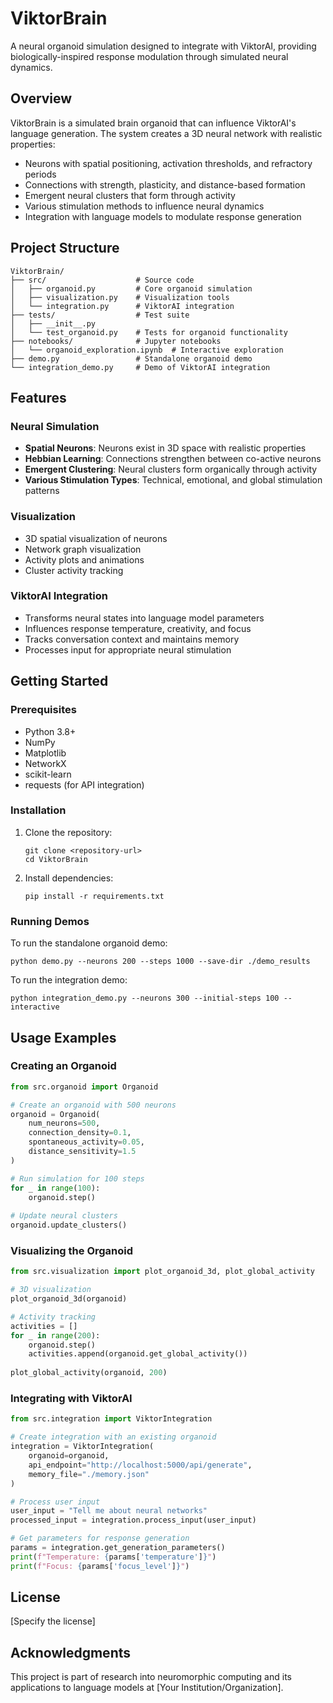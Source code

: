 # ViktorBrain

A neural organoid simulation designed to integrate with ViktorAI, providing biologically-inspired response modulation through simulated neural dynamics.

## Overview

ViktorBrain is a simulated brain organoid that can influence ViktorAI's language generation. The system creates a 3D neural network with realistic properties:

- Neurons with spatial positioning, activation thresholds, and refractory periods
- Connections with strength, plasticity, and distance-based formation
- Emergent neural clusters that form through activity
- Various stimulation methods to influence neural dynamics
- Integration with language models to modulate response generation

## Project Structure

```
ViktorBrain/
├── src/                    # Source code
│   ├── organoid.py         # Core organoid simulation
│   ├── visualization.py    # Visualization tools
│   └── integration.py      # ViktorAI integration
├── tests/                  # Test suite
│   ├── __init__.py
│   └── test_organoid.py    # Tests for organoid functionality
├── notebooks/              # Jupyter notebooks
│   └── organoid_exploration.ipynb  # Interactive exploration
├── demo.py                 # Standalone organoid demo
└── integration_demo.py     # Demo of ViktorAI integration
```

## Features

### Neural Simulation

- **Spatial Neurons**: Neurons exist in 3D space with realistic properties
- **Hebbian Learning**: Connections strengthen between co-active neurons
- **Emergent Clustering**: Neural clusters form organically through activity
- **Various Stimulation Types**: Technical, emotional, and global stimulation patterns

### Visualization

- 3D spatial visualization of neurons
- Network graph visualization
- Activity plots and animations
- Cluster activity tracking

### ViktorAI Integration

- Transforms neural states into language model parameters
- Influences response temperature, creativity, and focus
- Tracks conversation context and maintains memory
- Processes input for appropriate neural stimulation

## Getting Started

### Prerequisites

- Python 3.8+
- NumPy
- Matplotlib
- NetworkX
- scikit-learn
- requests (for API integration)

### Installation

1. Clone the repository:
   ```
   git clone <repository-url>
   cd ViktorBrain
   ```

2. Install dependencies:
   ```
   pip install -r requirements.txt
   ```

### Running Demos

To run the standalone organoid demo:
```
python demo.py --neurons 200 --steps 1000 --save-dir ./demo_results
```

To run the integration demo:
```
python integration_demo.py --neurons 300 --initial-steps 100 --interactive
```

## Usage Examples

### Creating an Organoid

```python
from src.organoid import Organoid

# Create an organoid with 500 neurons
organoid = Organoid(
    num_neurons=500,
    connection_density=0.1,
    spontaneous_activity=0.05,
    distance_sensitivity=1.5
)

# Run simulation for 100 steps
for _ in range(100):
    organoid.step()
    
# Update neural clusters
organoid.update_clusters()
```

### Visualizing the Organoid

```python
from src.visualization import plot_organoid_3d, plot_global_activity

# 3D visualization
plot_organoid_3d(organoid)

# Activity tracking
activities = []
for _ in range(200):
    organoid.step()
    activities.append(organoid.get_global_activity())
    
plot_global_activity(organoid, 200)
```

### Integrating with ViktorAI

```python
from src.integration import ViktorIntegration

# Create integration with an existing organoid
integration = ViktorIntegration(
    organoid=organoid,
    api_endpoint="http://localhost:5000/api/generate",
    memory_file="./memory.json"
)

# Process user input
user_input = "Tell me about neural networks"
processed_input = integration.process_input(user_input)

# Get parameters for response generation
params = integration.get_generation_parameters()
print(f"Temperature: {params['temperature']}")
print(f"Focus: {params['focus_level']}")
```

## License

[Specify the license]

## Acknowledgments

This project is part of research into neuromorphic computing and its applications to language models at [Your Institution/Organization]. 
